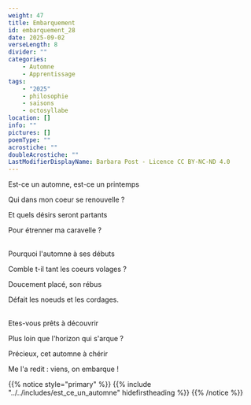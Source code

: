 ```yaml
---
weight: 47
title: Embarquement
id: embarquement_28
date: 2025-09-02
verseLength: 8
divider: ""
categories:
    - Automne
    - Apprentissage
tags:
    - "2025"
    - philosophie
    - saisons
    - octosyllabe
location: []
info: ""
pictures: []
poemType: ""
acrostiche: ""
doubleAcrostiche: ""
LastModifierDisplayName: Barbara Post - Licence CC BY-NC-ND 4.0
---
```

Est-ce un automne, est-ce un printemps

Qui dans mon coeur se renouvelle ?

Et quels désirs seront partants

Pour étrenner ma caravelle ?

 \
Pourquoi l'automne à ses débuts

Comble t-il tant les coeurs volages ?

Doucement placé, son rébus

Défait les noeuds et les cordages.

 \
Etes-vous prêts à découvrir

Plus loin que l'horizon qui s'arque ?

Précieux, cet automne à chérir

Me l'a redit : viens, on embarque !

{{% notice style="primary" %}}
{{% include "../../includes/est_ce_un_automne" hidefirstheading %}}
{{% /notice %}}